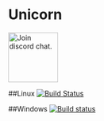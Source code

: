# Unicorn

<a target="_blank" href="https://discord.gg/kQVvHQg">
  <img src="https://discordapp.com/assets/bb408e0343ddedc0967f246f7e89cebf.svg" alt="Join discord chat." width="100">
</a>

##Linux [![Build Status](https://travis-ci.org/Godlike/Unicorn.svg?branch=master)](https://travis-ci.org/Godlike/Unicorn)

##Windows [![Build status](https://ci.appveyor.com/api/projects/status/17ne2enywuq4m05o?svg=true)](https://ci.appveyor.com/project/Warezovvv/unicorn)
